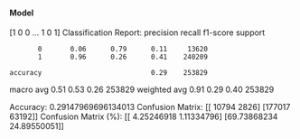 #### Model
[1 0 0 ... 1 0 1]
Classification Report:
              precision    recall  f1-score   support

           0       0.06      0.79      0.11     13620
           1       0.96      0.26      0.41    240209

    accuracy                           0.29    253829
   macro avg       0.51      0.53      0.26    253829
weighted avg       0.91      0.29      0.40    253829

Accuracy: 0.29147969696134013
Confusion Matrix:
[[ 10794   2826]
 [177017  63192]]
Confusion Matrix (%):
[[ 4.25246918  1.11334796]
 [69.73868234 24.89550051]]
